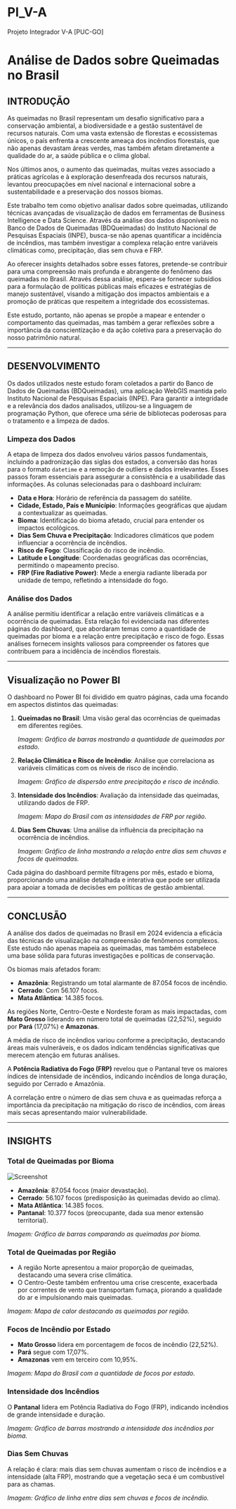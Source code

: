 # PI_V-A
Projeto Integrador V-A [PUC-GO]

# Análise de Dados sobre Queimadas no Brasil

## INTRODUÇÃO

As queimadas no Brasil representam um desafio significativo para a conservação ambiental, a biodiversidade e a gestão sustentável de recursos naturais. Com uma vasta extensão de florestas e ecossistemas únicos, o país enfrenta a crescente ameaça dos incêndios florestais, que não apenas devastam áreas verdes, mas também afetam diretamente a qualidade do ar, a saúde pública e o clima global.

Nos últimos anos, o aumento das queimadas, muitas vezes associado a práticas agrícolas e à exploração desenfreada dos recursos naturais, levantou preocupações em nível nacional e internacional sobre a sustentabilidade e a preservação dos nossos biomas.

Este trabalho tem como objetivo analisar dados sobre queimadas, utilizando técnicas avançadas de visualização de dados em ferramentas de Business Intelligence e Data Science. Através da análise dos dados disponíveis no Banco de Dados de Queimadas (BDQueimadas) do Instituto Nacional de Pesquisas Espaciais (INPE), busca-se não apenas quantificar a incidência de incêndios, mas também investigar a complexa relação entre variáveis climáticas como, precipitação, dias sem chuva e FRP.

Ao oferecer insights detalhados sobre esses fatores, pretende-se contribuir para uma compreensão mais profunda e abrangente do fenômeno das queimadas no Brasil. Através dessa análise, espera-se fornecer subsídios para a formulação de políticas públicas mais eficazes e estratégias de manejo sustentável, visando a mitigação dos impactos ambientais e a promoção de práticas que respeitem a integridade dos ecossistemas.

Este estudo, portanto, não apenas se propõe a mapear e entender o comportamento das queimadas, mas também a gerar reflexões sobre a importância da conscientização e da ação coletiva para a preservação do nosso patrimônio natural.

---

## DESENVOLVIMENTO

Os dados utilizados neste estudo foram coletados a partir do Banco de Dados de Queimadas (BDQueimadas), uma aplicação WebGIS mantida pelo Instituto Nacional de Pesquisas Espaciais (INPE). Para garantir a integridade e a relevância dos dados analisados, utilizou-se a linguagem de programação Python, que oferece uma série de bibliotecas poderosas para o tratamento e a limpeza de dados.

### Limpeza dos Dados

A etapa de limpeza dos dados envolveu vários passos fundamentais, incluindo a padronização das siglas dos estados, a conversão das horas para o formato `datetime` e a remoção de outliers e dados irrelevantes. Esses passos foram essenciais para assegurar a consistência e a usabilidade das informações. As colunas selecionadas para o dashboard incluíram:

- **Data e Hora**: Horário de referência da passagem do satélite.
- **Cidade, Estado, País e Município**: Informações geográficas que ajudam a contextualizar as queimadas.
- **Bioma**: Identificação do bioma afetado, crucial para entender os impactos ecológicos.
- **Dias Sem Chuva e Precipitação**: Indicadores climáticos que podem influenciar a ocorrência de incêndios.
- **Risco de Fogo**: Classificação do risco de incêndio.
- **Latitude e Longitude**: Coordenadas geográficas das ocorrências, permitindo o mapeamento preciso.
- **FRP (Fire Radiative Power)**: Mede a energia radiante liberada por unidade de tempo, refletindo a intensidade do fogo.

### Análise dos Dados

A análise permitiu identificar a relação entre variáveis climáticas e a ocorrência de queimadas. Esta relação foi evidenciada nas diferentes páginas do dashboard, que abordaram temas como a quantidade de queimadas por bioma e a relação entre precipitação e risco de fogo. Essas análises fornecem insights valiosos para compreender os fatores que contribuem para a incidência de incêndios florestais.

---

## Visualização no Power BI

O dashboard no Power BI foi dividido em quatro páginas, cada uma focando em aspectos distintos das queimadas:

1. **Queimadas no Brasil**: Uma visão geral das ocorrências de queimadas em diferentes regiões.
   
   _Imagem: Gráfico de barras mostrando a quantidade de queimadas por estado._
   
2. **Relação Climática e Risco de Incêndio**: Análise que correlaciona as variáveis climáticas com os níveis de risco de incêndio.
   
   _Imagem: Gráfico de dispersão entre precipitação e risco de incêndio._
   
3. **Intensidade dos Incêndios**: Avaliação da intensidade das queimadas, utilizando dados de FRP.
   
   _Imagem: Mapa do Brasil com as intensidades de FRP por região._
   
4. **Dias Sem Chuvas**: Uma análise da influência da precipitação na ocorrência de incêndios.
   
   _Imagem: Gráfico de linha mostrando a relação entre dias sem chuvas e focos de queimadas._

Cada página do dashboard permite filtragens por mês, estado e bioma, proporcionando uma análise detalhada e interativa que pode ser utilizada para apoiar a tomada de decisões em políticas de gestão ambiental.

---

## CONCLUSÃO

A análise dos dados de queimadas no Brasil em 2024 evidencia a eficácia das técnicas de visualização na compreensão de fenômenos complexos. Este estudo não apenas mapeia as queimadas, mas também estabelece uma base sólida para futuras investigações e políticas de conservação.

Os biomas mais afetados foram:

- **Amazônia**: Registrando um total alarmante de 87.054 focos de incêndio.
- **Cerrado**: Com 56.107 focos.
- **Mata Atlântica**: 14.385 focos.
  
As regiões Norte, Centro-Oeste e Nordeste foram as mais impactadas, com **Mato Grosso** liderando em número total de queimadas (22,52%), seguido por **Pará** (17,07%) e **Amazonas**.

A média de risco de incêndios variou conforme a precipitação, destacando áreas mais vulneráveis, e os dados indicam tendências significativas que merecem atenção em futuras análises.

A **Potência Radiativa do Fogo (FRP)** revelou que o Pantanal teve os maiores índices de intensidade de incêndios, indicando incêndios de longa duração, seguido por Cerrado e Amazônia.

A correlação entre o número de dias sem chuva e as queimadas reforça a importância da precipitação na mitigação do risco de incêndios, com áreas mais secas apresentando maior vulnerabilidade.

---

## INSIGHTS

### Total de Queimadas por Bioma

![Screenshot](https://cdn.discordapp.com/attachments/1254451336682930226/1291790983654150144/image.png?ex=6701619a&is=6700101a&hm=cf4456d8ca64bb35c4194aea4e2df8ff6e8624c6860931615fdb1a455296036c&)


- **Amazônia**: 87.054 focos (maior devastação).
- **Cerrado**: 56.107 focos (predisposição às queimadas devido ao clima).
- **Mata Atlântica**: 14.385 focos.
- **Pantanal**: 10.377 focos (preocupante, dada sua menor extensão territorial).

_Imagem: Gráfico de barras comparando as queimadas por bioma._

### Total de Queimadas por Região

- A região Norte apresentou a maior proporção de queimadas, destacando uma severa crise climática.
- O Centro-Oeste também enfrentou uma crise crescente, exacerbada por correntes de vento que transportam fumaça, piorando a qualidade do ar e impulsionando mais queimadas.
  
_Imagem: Mapa de calor destacando as queimadas por região._

### Focos de Incêndio por Estado

- **Mato Grosso** lidera em porcentagem de focos de incêndio (22,52%).
- **Pará** segue com 17,07%.
- **Amazonas** vem em terceiro com 10,95%.

_Imagem: Mapa do Brasil com a quantidade de focos por estado._

### Intensidade dos Incêndios

O **Pantanal** lidera em Potência Radiativa do Fogo (FRP), indicando incêndios de grande intensidade e duração.

_Imagem: Gráfico de barras mostrando a intensidade dos incêndios por bioma._

### Dias Sem Chuvas

A relação é clara: mais dias sem chuvas aumentam o risco de incêndios e a intensidade (alta FRP), mostrando que a vegetação seca é um combustível para as chamas.

_Imagem: Gráfico de linha entre dias sem chuvas e focos de incêndio._
